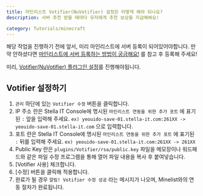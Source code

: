 ```yaml
---
title: 마인리스트 Votifier(NuVotifier) 설정은 어떻게 해야 되나요?
description: 서버 추천 받을 때마다 유저에게 추천 보상을 지급해봐요!

category: Tutorials/minecraft
---
```


해당 작업을 진행하기 전에 앞서, 미리 마인리스트에 서버 등록이 되어있어야합니다.
만약 안하셨다면 [마인리스트에 서버 등록하는 방법이 궁금해요!](/tutorials/minecraft/minelist/how-to-register-my-server) 를 참고 후 등록해 주세요!

<alert type="danger">
      미리, <a href="/tutorials/minecraft/minelist/how-to-install-votifier">Votifier(NuVotifier) 플러그인 설정</a>를 진행해야됩니다.
</alert>

## Votifier 설정하기

1. `관리` 하단에 있는 `Votifier 수정` 버튼을 클릭합니다.
2. IP 주소 란은 Stella IT Console에 명시된 `마인리스트 연동을 위한 추가 포트` 에 표기된 `:` 앞을 입력해 주세요. `ex) yeouido-save-01.stella-it.com:261XX -> yeouido-save-01.stella-it.com` 으로 입력합니다.
3. 포트 란은 Stella IT Console에 명시된 `마인리스트 연동을 위한 추가 포트` 에 표기된 `:` 뒤를 입력해 주세요. `ex) yeouido-save-01.stella-it.com:261XX -> 261XX`
4. Public Key 란은 `plugins/Votifier/rsa/public.key` 파일을 메모장이나 워드패드와 같은 파일 수정 프로그램을 통해 열어 파일 내용을 복사 후 붙여넣습니다.
5. [Votifier 사용] 체크합니다.
6. [수정] 버튼을 클릭해 적용합니다.
7. 완료가 될 경우 `알림! Votifier 수정 성공` 라는 메시지가 나오며, Minelist와의 연동 절차가 완료됩니다.
